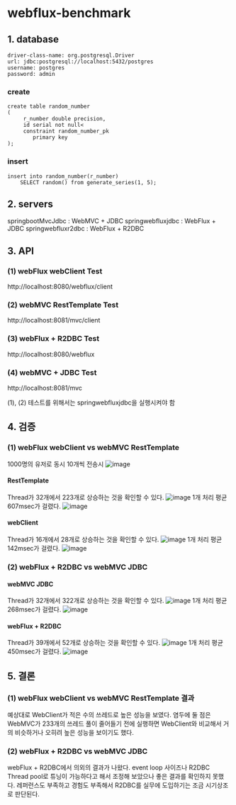 # webflux-benchmark

## 1. database
    driver-class-name: org.postgresql.Driver
    url: jdbc:postgresql://localhost:5432/postgres
    username: postgres
    password: admin

### create
```
create table random_number
(
     r_number double precision,
     id serial not null<
     constraint random_number_pk
        primary key
);
```
### insert
```
insert into random_number(r_number)
    SELECT random() from generate_series(1, 5);
```

## 2. servers
springbootMvcJdbc : WebMVC + JDBC
springwebfluxjdbc : WebFlux + JDBC
springwebfluxr2dbc : WebFlux + R2DBC

## 3. API

### (1) webFlux webClient Test
http://localhost:8080/webflux/client

### (2) webMVC RestTemplate Test
http://localhost:8081/mvc/client

### (3) webFlux + R2DBC Test
http://localhost:8080/webflux

### (4) webMVC + JDBC Test
http://localhost:8081/mvc

(1), (2) 테스트를 위해서는 springwebfluxjdbc을 실행시켜야 함

## 4. 검증

### (1) webFlux webClient vs webMVC RestTemplate
1000명의 유저로 동시 10개씩 전송시
![image](https://github.com/JaekwanJeon/webflux-benchmark/assets/3446997/42873f26-232d-4e4b-9256-ad49081a8426)


#### RestTemplate 
Thread가 32개에서 223개로 상승하는 것을 확인할 수 있다.
![image](https://github.com/JaekwanJeon/webflux-benchmark/assets/3446997/c1ebcc1a-e263-481f-a400-f03f4ba99dac)
1개 처리 평균 607msec가 걸렸다.
![image](https://github.com/JaekwanJeon/webflux-benchmark/assets/3446997/cd45268d-809a-42c5-99fa-961978c267de)

#### webClient 
Thread가 16개에서 28개로 상승하는 것을 확인할 수 있다.
![image](https://github.com/JaekwanJeon/webflux-benchmark/assets/3446997/6a8e8c72-3e0c-48ac-a2cc-04f3f075a555)
1개 처리 평균 142msec가 걸렸다.
![image](https://github.com/JaekwanJeon/webflux-benchmark/assets/3446997/4596586c-f289-4efb-a9fd-bec395c84bef)

### (2) webFlux + R2DBC vs webMVC JDBC

#### webMVC JDBC
Thread가 32개에서 322개로 상승하는 것을 확인할 수 있다.
![image](https://github.com/JaekwanJeon/webflux-benchmark/assets/3446997/42ffe455-cdc6-45a3-9842-d16c54ef005e)
1개 처리 평균 268msec가 걸렸다.
![image](https://github.com/JaekwanJeon/webflux-benchmark/assets/3446997/a0344ea8-afa5-4d61-add4-6463a9b85df4)

#### webFlux + R2DBC
Thread가 39개에서 52개로 상승하는 것을 확인할 수 있다.
![image](https://github.com/JaekwanJeon/webflux-benchmark/assets/3446997/b5de14b3-5f68-4d6f-a4fd-d5da8d1eb862)
1개 처리 평균 450msec가 걸렸다.
![image](https://github.com/JaekwanJeon/webflux-benchmark/assets/3446997/b03f7787-48a5-4394-bf0e-45165e6fcacb)

## 5. 결론

### (1) webFlux webClient vs webMVC RestTemplate 결과
예상대로 WebClient가 적은 수의 쓰레드로 높은 성능을 보였다.
염두에 둘 점은 WebMVC가 233개의 쓰레드 풀이 줄어들기 전에 실행하면 WebClient와 비교해서 거의 비슷하거나
오히려 높은 성능을 보이기도 했다.

### (2) webFlux + R2DBC vs webMVC JDBC
webFlux + R2DBC에서 의외의 결과가 나왔다.
event loop 사이즈나 R2DBC Thread pool로 튜닝이 가능하다고 해서 조정해 보았으나 좋은 결과를 확인하지 못했다.
레퍼런스도 부족하고 경험도 부족해서 R2DBC를 실무에 도입하기는 조금 시기상조로 판단된다.
